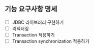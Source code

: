 ## 기능 요구사항 명세

- [ ] JDBC 라이브러리 구현하기
- [ ] 리팩터링
- [ ] Transaction 적용하기
- [ ] Transaction synchronization 적용하기